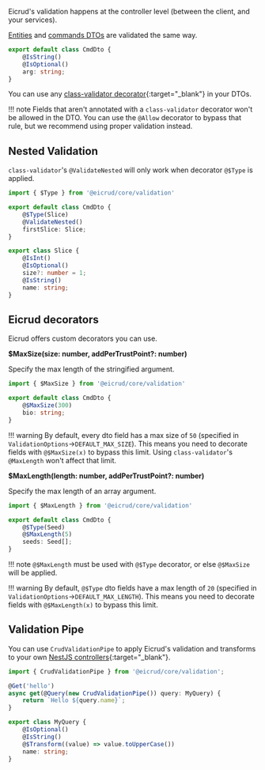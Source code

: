Eicrud's validation happens at the controller level (between the client, and your services).

[Entities](../services/entity.md) and [commands DTOs](../services/commands.md) are validated the same way.

```typescript 
export default class CmdDto {
    @IsString()
    @IsOptional()
    arg: string;
}
```

You can use any [class-validator decorator](https://github.com/typestack/class-validator/tree/develop?tab=readme-ov-file#validation-decorators){:target="_blank"} in your DTOs.

!!! note
    Fields that aren't annotated with a `class-validator` decorator won't be allowed in the DTO. You can use the `@Allow` decorator to bypass that rule, but we recommend using proper validation instead. 

## Nested Validation

`class-validator`'s `@ValidateNested` will only work when decorator `@$Type` is applied.

```typescript 
import { $Type } from '@eicrud/core/validation'

export default class CmdDto {
    @$Type(Slice)
    @ValidateNested()
    firstSlice: Slice;
}
```
```typescript
export class Slice {
    @IsInt()
    @IsOptional()
    size?: number = 1;
    @IsString()
    name: string;
}
```

## Eicrud decorators
Eicrud offers custom decorators you can use.

**$MaxSize(size: number, addPerTrustPoint?: number)**

Specify the max length of the stringified argument.

```typescript 
import { $MaxSize } from '@eicrud/core/validation'

export default class CmdDto {
    @$MaxSize(300)
    bio: string;
}
```
!!! warning 
    By default, every dto field has a max size of `50` (specified in `ValidationOptions`->`DEFAULT_MAX_SIZE`). This means you need to decorate fields with     `@$MaxSize(x)` to bypass this limit. Using `class-validator`'s `@MaxLength` won't affect that limit.

**$MaxLength(length: number, addPerTrustPoint?: number)**

Specify the max length of an array argument.

```typescript 
import { $MaxLength } from '@eicrud/core/validation'

export default class CmdDto {
    @$Type(Seed)
    @$MaxLength(5)
    seeds: Seed[];
}
```

!!! note
    `@$MaxLength` must be used with `@$Type` decorator, or else `@$MaxSize` will be applied.

!!! warning 
    By default, `@$Type` dto fields have a max length of `20` (specified in `ValidationOptions`->`DEFAULT_MAX_LENGTH`). This means you need to decorate fields with     `@$MaxLength(x)` to bypass this limit.

## Validation Pipe
You can use `CrudValidationPipe` to apply Eicrud's validation and transforms to your own [NestJS controllers](https://docs.nestjs.com/controllers){:target="_blank"}.
```typescript
import { CrudValidationPipe } from '@eicrud/core/validation';

@Get('hello')
async get(@Query(new CrudValidationPipe()) query: MyQuery) {
    return `Hello ${query.name}`;
}

export class MyQuery {
    @IsOptional()
    @IsString()
    @$Transform((value) => value.toUpperCase())
    name: string;
}
```